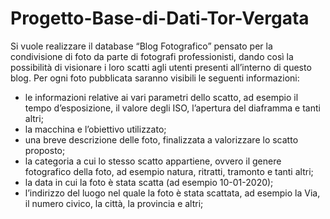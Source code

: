 # Progetto-Base-di-Dati-Tor-Vergata
Si vuole realizzare il database “Blog Fotografico” pensato per la condivisione di foto da parte di fotografi professionisti, dando così la possibilità di visionare i loro scatti agli utenti presenti all’interno di questo blog.
Per ogni foto pubblicata saranno visibili le seguenti informazioni:
- le informazioni relative ai vari parametri dello scatto, ad esempio il tempo d’esposizione, il valore degli ISO, l’apertura del diaframma e tanti altri;
- la macchina e l’obiettivo utilizzato;
- una breve descrizione delle foto, finalizzata a valorizzare lo scatto proposto;
- la categoria a cui lo stesso scatto appartiene, ovvero il genere fotografico della foto, ad
esempio natura, ritratti, tramonto e tanti altri;
- la data in cui la foto è stata scatta (ad esempio 10-01-2020);
- l’indirizzo del luogo nel quale la foto è stata scattata, ad esempio la Via, il numero civico, la
città, la provincia e altri;
